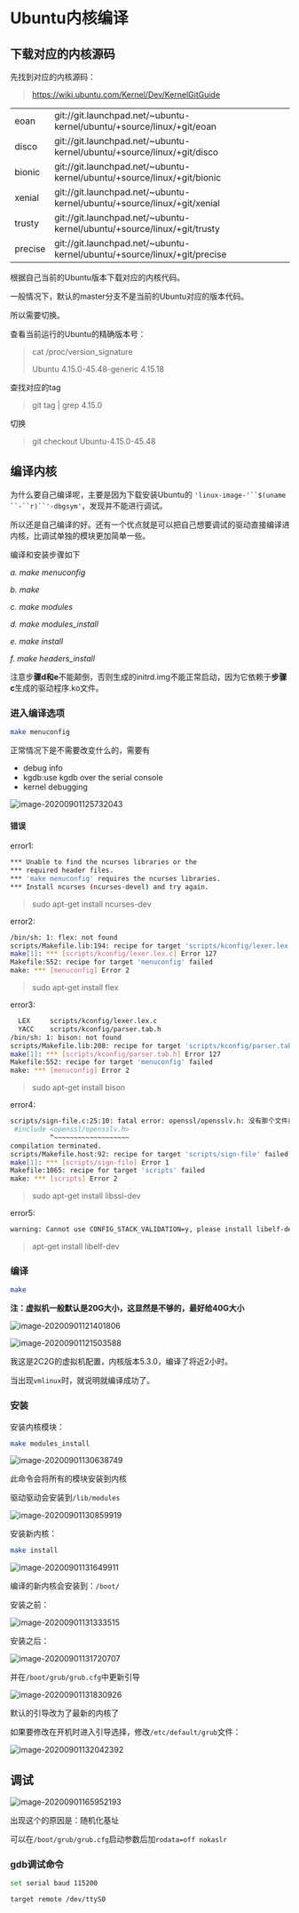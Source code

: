 # Ubuntu内核编译



## 下载对应的内核源码



先找到对应的内核源码：

> https://wiki.ubuntu.com/Kernel/Dev/KernelGitGuide

|         |                                                              |
| ------- | ------------------------------------------------------------ |
| eoan    | git://git.launchpad.net/~ubuntu-kernel/ubuntu/+source/linux/+git/eoan |
| disco   | git://git.launchpad.net/~ubuntu-kernel/ubuntu/+source/linux/+git/disco |
| bionic  | git://git.launchpad.net/~ubuntu-kernel/ubuntu/+source/linux/+git/bionic |
| xenial  | git://git.launchpad.net/~ubuntu-kernel/ubuntu/+source/linux/+git/xenial |
| trusty  | git://git.launchpad.net/~ubuntu-kernel/ubuntu/+source/linux/+git/trusty |
| precise | git://git.launchpad.net/~ubuntu-kernel/ubuntu/+source/linux/+git/precise |





根据自己当前的Ubuntu版本下载对应的内核代码。

一般情况下，默认的master分支不是当前的Ubuntu对应的版本代码。

所以需要切换。



查看当前运行的Ubuntu的精确版本号：

> cat /proc/version_signature
>
> Ubuntu 4.15.0-45.48-generic 4.15.18

查找对应的tag

> git tag | grep 4.15.0

切换

> git checkout Ubuntu-4.15.0-45.48

 

## 编译内核



为什么要自己编译呢，主要是因为下载安装Ubuntu的 `'linux-image-'``$(uname ``-``r)``'-dbgsym'`，发现并不能进行调试。

所以还是自己编译的好。还有一个优点就是可以把自己想要调试的驱动直接编译进内核，比调试单独的模块更加简单一些。



编译和安装步骤如下

*a. make menuconfig*

*b. make*

*c. make modules*

*d. make modules_install*

*e. make install*

*f. make headers_install*

注意步**骤d和e**不能颠倒，否则生成的initrd.img不能正常启动，因为它依赖于**步骤c**生成的驱动程序.ko文件。



### 进入编译选项



```sh
make menuconfig
```

正常情况下是不需要改变什么的，需要有

- debug info
- kgdb:use kgdb over the serial console
- kernel debugging



![image-20200901125732043](https://raw.githubusercontent.com/supermanc88/ImageSources/master/image-20200901125732043.png)



#### 错误



error1:

```sh
*** Unable to find the ncurses libraries or the
*** required header files.
*** 'make menuconfig' requires the ncurses libraries.
*** Install ncurses (ncurses-devel) and try again.
```

> sudo apt-get install ncurses-dev



error2:

```sh
/bin/sh: 1: flex: not found
scripts/Makefile.lib:194: recipe for target 'scripts/kconfig/lexer.lex.c' failed
make[1]: *** [scripts/kconfig/lexer.lex.c] Error 127
Makefile:552: recipe for target 'menuconfig' failed
make: *** [menuconfig] Error 2
```

> sudo apt-get install flex



error3:

```sh
  LEX     scripts/kconfig/lexer.lex.c
  YACC    scripts/kconfig/parser.tab.h
/bin/sh: 1: bison: not found
scripts/Makefile.lib:208: recipe for target 'scripts/kconfig/parser.tab.h' failed
make[1]: *** [scripts/kconfig/parser.tab.h] Error 127
Makefile:552: recipe for target 'menuconfig' failed
make: *** [menuconfig] Error 2
```

> sudo apt-get install bison



error4:

```sh
scripts/sign-file.c:25:10: fatal error: openssl/opensslv.h: 没有那个文件或目录
 #include <openssl/opensslv.h>
          ^~~~~~~~~~~~~~~~~~~~
compilation terminated.
scripts/Makefile.host:92: recipe for target 'scripts/sign-file' failed
make[1]: *** [scripts/sign-file] Error 1
Makefile:1065: recipe for target 'scripts' failed
make: *** [scripts] Error 2
```

> sudo apt-get install libssl-dev



error5:

```sh
warning: Cannot use CONFIG_STACK_VALIDATION=y, please install libelf-dev, libelf-devel or elfutils-libelf-devel
```

> apt-get install libelf-dev



### 编译



```sh
make
```

**注：虚拟机一般默认是20G大小，这显然是不够的，最好给40G大小**



![image-20200901121401806](https://raw.githubusercontent.com/supermanc88/ImageSources/master/image-20200901121401806.png)

![image-20200901121503588](https://raw.githubusercontent.com/supermanc88/ImageSources/master/image-20200901121503588.png)

我这是2C2G的虚拟机配置，内核版本5.3.0，编译了将近2小时。



当出现`vmlinux`时，就说明就编译成功了。



### 安装

安装内核模块：

```sh
make modules_install
```

![image-20200901130638749](https://raw.githubusercontent.com/supermanc88/ImageSources/master/image-20200901130638749.png)

此命令会将所有的模块安装到内核

驱动驱动会安装到`/lib/modules`

![image-20200901130859919](https://raw.githubusercontent.com/supermanc88/ImageSources/master/image-20200901131333515.png)



安装新内核：

```sh
make install
```

![image-20200901131649911](https://raw.githubusercontent.com/supermanc88/ImageSources/master/image-20200901130859919.png)

编译的新内核会安装到：`/boot/`

安装之前：

![image-20200901131333515](https://raw.githubusercontent.com/supermanc88/ImageSources/master/image-20200901131649911.png)



安装之后：

![image-20200901131720707](https://raw.githubusercontent.com/supermanc88/ImageSources/master/image-20200901131830926.png)



并在`/boot/grub/grub.cfg`中更新引导

![image-20200901131830926](https://raw.githubusercontent.com/supermanc88/ImageSources/master/image-20200901132042392.png)



默认的引导改为了最新的内核了



如果要修改在开机时进入引导选择，修改`/etc/default/grub`文件：

![image-20200901132042392](https://raw.githubusercontent.com/supermanc88/ImageSources/master/image-20200901131720707.png)





## 调试

![image-20200901165952193](https://raw.githubusercontent.com/supermanc88/ImageSources/master/image-20200901165952193.png)



出现这个的原因是：随机化基址

可以在`/boot/grub/grub.cfg`启动参数后加`rodata=off nokaslr`



### gdb调试命令

```sh
set serial baud 115200

target remote /dev/ttyS0
```

